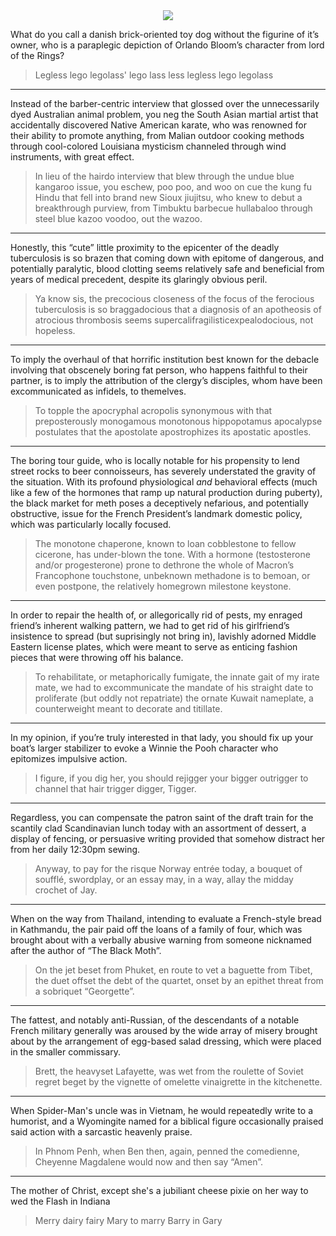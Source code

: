<div style="text-align:center">
 <img src="/SivanMehta/tongue-twisters/raw/master/why.png" />
</div>

What do you call a danish brick-oriented toy dog without the figurine of it’s owner, who is a paraplegic depiction of Orlando Bloom’s character from lord of the Rings?

> Legless lego legolass' lego lass less legless lego legolass

---

Instead of the barber-centric interview that glossed over the unnecessarily dyed Australian animal problem, you neg the South Asian martial artist that accidentally discovered Native American karate, who was renowned for their ability to promote anything, from Malian outdoor cooking methods through cool-colored Louisiana mysticism channeled through wind instruments, with great effect. 

> In lieu of the hairdo interview that blew through the undue blue kangaroo issue, you eschew, poo poo, and woo on cue the kung fu Hindu that fell into brand new Sioux jiujitsu, who knew to debut a breakthrough purview, from Timbuktu barbecue hullabaloo through steel blue kazoo voodoo, out the wazoo.

---

Honestly, this “cute” little proximity to the epicenter of the deadly tuberculosis is so brazen that coming down with epitome of dangerous, and potentially paralytic, blood clotting seems relatively safe and beneficial from years of medical precedent, despite its glaringly obvious peril.

> Ya know sis, the precocious closeness of the focus of the ferocious tuberculosis is so braggadocious that a diagnosis of an apotheosis of atrocious thrombosis seems supercalifragilisticexpealodocious, not hopeless.

---

To imply the overhaul of that horrific institution best known for the debacle involving that obscenely boring fat person, who happens faithful to their partner, is to imply the attribution of the clergy’s disciples, whom have been excommunicated as infidels, to themelves.

> To topple the apocryphal acropolis synonymous with that preposterously monogamous monotonous hippopotamus apocalypse postulates that the apostolate apostrophizes its apostatic apostles.

---

The boring tour guide, who is locally notable for his propensity to lend street rocks to beer connoisseurs, has severely understated the gravity of the situation. With its profound physiological *and* behavioral effects (much like a few of the hormones that ramp up natural production during puberty), the black market for meth poses a deceptively nefarious, and potentially obstructive, issue for the French President’s landmark domestic policy, which was particularly locally focused.

> The monotone chaperone, known to loan cobblestone to fellow cicerone, has under-blown the tone. With a hormone (testosterone and/or progesterone) prone to dethrone the whole of Macron’s Francophone touchstone, unbeknown methadone is to bemoan, or even postpone, the relatively homegrown milestone keystone.

---

In order to repair the health of, or allegorically rid of pests, my enraged friend’s inherent walking pattern, we had to get rid of his girlfriend’s insistence to spread (but suprisingly not bring in), lavishly adorned Middle Eastern license plates, which were meant to serve as enticing fashion pieces that were throwing off his balance.

> To rehabilitate, or metaphorically fumigate, the innate gait of my irate mate, we had to excommunicate the mandate of his straight date to proliferate (but oddly not repatriate) the ornate Kuwait nameplate, a counterweight meant to decorate and titillate.

---

In my opinion, if you’re truly interested in that lady, you should fix up your boat’s larger stabilizer to evoke a Winnie the Pooh character who epitomizes impulsive action.

> I figure, if you dig her, you should rejigger your bigger outrigger to channel that hair trigger digger, Tigger.

---
 
Regardless, you can compensate the patron saint of the draft train for the scantily clad Scandinavian lunch today with an assortment of dessert, a display of fencing, or persuasive writing provided that somehow distract her from her daily 12:30pm sewing.

> Anyway, to pay for the risque Norway entrée today, a bouquet of soufflé, swordplay, or an essay may, in a way, allay the midday crochet of Jay.

---

When on the way from Thailand, intending to evaluate a French-style bread in Kathmandu, the pair paid off the loans of a family of four, which was brought about with a verbally abusive warning from someone nicknamed after the author of “The Black Moth”.

> On the jet beset from Phuket, en route to vet a baguette from Tibet, the duet offset the debt of the quartet, onset by an epithet threat from a sobriquet “Georgette”.

---

The fattest, and notably anti-Russian, of the descendants of a notable French military generally was aroused by the wide array of misery brought about by the arrangement of egg-based salad dressing, which were placed in the smaller commissary.

> Brett, the heavyset Lafayette, was wet from the roulette of Soviet regret beget by the vignette of omelette vinaigrette in the kitchenette.

---

When Spider-Man's uncle was in Vietnam, he would repeatedly write to a humorist, and a Wyomingite named for a biblical figure occasionally praised said action with a sarcastic heavenly praise.

> In Phnom Penh, when Ben then, again, penned the comedienne, Cheyenne Magdalene would now and then say “Amen”.

---

The mother of Christ, except she's a jubiliant cheese pixie on her way to wed the Flash in Indiana

> Merry dairy fairy Mary to marry Barry in Gary
